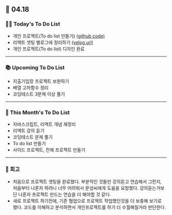 ## 📆 04.18

### 💁‍♀️ Today's To Do List

- 개인 프로젝트(To do list 만들기) [(github code)](https://github.com/yennnny/myToDoList)
- 리액트 셋팅 벨로그에 정리하기 [(velog url)](https://velog.io/@yennnny/%EB%A6%AC%EC%95%A1%ED%8A%B8-%EC%8B%9C%EC%9E%91%ED%95%98%EA%B8%B0)
- 개인 프로젝트(To do list) 디자인 완료

---

### 📚 Upcoming To Do List

- 지출기입장 프로젝트 보완하기
- 배열 고차함수 정리
- 코딩테스트 3문제 이상 풀기

---

### 📌 This Month's To Do List

- 자바스크립트, 리액트 개념 재정리
- 리액트 강의 듣기
- 코딩테스트 문제 풀기
- To do list 만들기
- 사이드 프로젝트, 전체 프로젝트 만들기

---

### 👀 회고

- 처음으로 프로젝트 셋팅을 완료했다. 부분적인 것들만 강의듣고 연습해서 그런지, 처음부터 나혼자 하려니 너무 어려워서 문성씨에게 도움을 요청했다. 강의듣는거보단 나혼자 프로젝트 만드는 연습을 더 해야할 것 같다.
- 새로 프로젝트 하기전에, 기존 협업으로 프로젝트 작업했던것을 더 보충해 보기로 했다. 코드를 이해하고 분석하면서 개인프로젝트를 하기 더 수월해질거라 판단한다.
